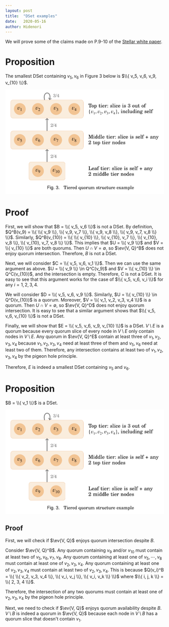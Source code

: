 ```yaml
---
layout: post
title:  "DSet examples"
date:   2020-05-16
author: Hidenori
---
```


We will prove some of the claims made on P.9-10 of the [Stellar white paper](https://www.stellar.org/papers/stellar-consensus-protocol).

# Proposition
The smallest DSet containing $v_5, v_6$ in Figure 3 below is $\\{ v_5, v_6, v_9, v_{10} \\}$.

![Tiered quorum example](/assets/stellar/tiered_quorum_example.jpeg)

# Proof
First, we will show that $B = \\{ v_5, v_6 \\}$ is not a DSet.
By definition, $Q^B(v_9) = \\{ \\{ v_9 \\}, \\{ v_9, v_7 \\}, \\{ v_9, v_8 \\}, \\{ v_9, v_7, v_8 \\} \\}$.
Similarly, $Q^B(v_{10}) = \\{ \\{ v_{10} \\}, \\{ v_{10}, v_7 \\}, \\{ v_{10}, v_8 \\}, \\{ v_{10}, v_7, v_8 \\} \\}$.
This implies that $U = \\{ v_9 \\}$ and $V = \\{ v_{10} \\}$ are both quorums.
Then $U \cap V = \emptyset$, so $\ev{V, Q}^B$ does not enjoy quorum intersection.
Therefore, $B$ is not a DSet.

Next, we will consider $C = \\{ v_5, v_6, v_1 \\}$.
Then we can use the same argument as above.
$U = \\{ v_9 \\} \in Q^C(v_9)$ and $V = \\{ v_{10} \\} \in Q^C(v_{10})$, and the intersection is empty.
Therefore, $C$ is not a DSet.
It is easy to see that this argument works for the case of $\\{ v_5, v_6, v_i \\}$ for any $i = 1, 2, 3, 4$.

We will consider $D = \\{ v_5, v_6, v_9 \\}$.
Similarly, $U = \\{ v_{10} \\} \in Q^D(v_{10})$ is a quorum.
Moreover, $V = \\{ v_1, v_2, v_3, v_4 \\}$ is a quorum.
Then $U \cap V = \emptyset$, so $\ev{V, Q}^D$ does not enjoy quorum intersection.
It is easy to see that a similar argument shows that $\\{ v_5, v_6, v_{10} \\}$ is not a DSet.

Finally, we will show that $E = \\{ v_5, v_6, v_9, v_{10} \\}$ is a DSet.
$V \setminus E$ is a quorum because every quorum slice of every node in $V \setminus E$ only contain nodes in $V \setminus E$.
Any quorum in $\ev{V, Q}^E$ contain at least three of $v_1, v_2, v_3, v_4$ because $v_1, v_2, v_3, v_4$ need at least three of them and $v_5, v_6$ need at least two of them.
Therefore, any intersection contains at least two of $v_1, v_2, v_3, v_4$ by the pigeon hole principle.

Therefore, $E$ is indeed a smallest DSet containing $v_5$ and $v_6$.

# Proposition
$B = \\{ v_1 \\}$ is a DSet.

![Tiered quorum example](/assets/stellar/tiered_quorum_example.jpeg)

## Proof
First, we will check if $\ev{V, Q}$ enjoys quorum intersection despite $B$.

Consider $\ev{V, Q}^B$.
Any quorum containing $v_9$ and/or $v_{10}$ must contain at least two of $v_5, v_6, v_7, v_8$.
Any quorum containing at least one of $v_5, \cdots, v_8$ must contain at least one of $v_2, v_3, v_4$.
Any quorum containing at least one of $v_2, v_3, v_4$ must contain at least two of $v_2, v_3, v_4$.
This is because $Q(v_i)^B = \\{ \\{ v_2, v_3, v_4 \\}, \\{ v_i, v_j \\}, \\{ v_i, v_k \\} \\}$ where $\\{ i, j, k \\} = \\{ 2, 3, 4 \\}$.

Therefore, the intersection of any two quorums must contain at least one of $v_2, v_3, v_4$ by the pigeon hole principle.

Next, we need to check if $\ev{V, Q}$ enjoys quorum availability despite $B$.
$V \setminus B$ is indeed a quorum in $\ev{V, Q}$ because each node in $V \setminus B$ has a quorum slice that doesn't contain $v_1$.

